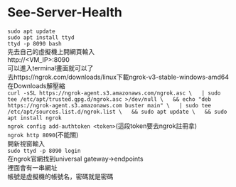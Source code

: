 # See-Server-Health
`sudo apt update`  
`sudo apt install ttyd`  
`ttyd -p 8090 bash`  
先去自己的虛擬機上開網頁輸入  
http://<VM_IP>:8090  
可以進入terminal畫面就可以了  
去https://ngrok.com/downloads/linux下載ngrok-v3-stable-windows-amd64  
在Downloads解壓縮  
`curl -sSL https://ngrok-agent.s3.amazonaws.com/ngrok.asc \  
  | sudo tee /etc/apt/trusted.gpg.d/ngrok.asc >/dev/null \  
  && echo "deb https://ngrok-agent.s3.amazonaws.com buster main" \  
  | sudo tee /etc/apt/sources.list.d/ngrok.list \  
  && sudo apt update \  
  && sudo apt install ngrok`   
`ngrok config add-authtoken <token>`(這段token要去ngrok註冊拿)  
`ngrok http 8090`(不能關)  
開新視窗輸入  
`sudo ttyd -p 8090 login`  
在ngrok官網找到universal gateway->endpoints  
裡面會有一串網址  
帳號是虛擬機的帳號名，密碼就是密碼  
